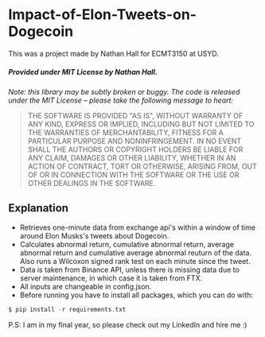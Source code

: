 # Impact-of-Elon-Tweets-on-Dogecoin

This was a project made by Nathan Hall for ECMT3150 at USYD.

##### Provided under MIT License by Nathan Hall.
*Note: this library may be subtly broken or buggy. The code is released under
the MIT License – please take the following message to heart:*
> THE SOFTWARE IS PROVIDED "AS IS", WITHOUT WARRANTY OF ANY KIND, EXPRESS OR
IMPLIED, INCLUDING BUT NOT LIMITED TO THE WARRANTIES OF MERCHANTABILITY, FITNESS
FOR A PARTICULAR PURPOSE AND NONINFRINGEMENT. IN NO EVENT SHALL THE AUTHORS OR
COPYRIGHT HOLDERS BE LIABLE FOR ANY CLAIM, DAMAGES OR OTHER LIABILITY, WHETHER
IN AN ACTION OF CONTRACT, TORT OR OTHERWISE, ARISING FROM, OUT OF OR IN
CONNECTION WITH THE SOFTWARE OR THE USE OR OTHER DEALINGS IN THE SOFTWARE.

## Explanation
- Retrieves one-minute data from exchange api's within a window of time around Elon Musks's tweets about Dogecoin. 
- Calculates abnormal return, cumulative abnormal return, average abnormal return and cumulative average abnormal reuturn of the data. Also runs a Wilcoxon signed rank test on each minute since the tweet.
- Data is taken from Binance API, unless there is missing data due to server maintenance, in which case it is taken from FTX.
- All inputs are changeable in config.json.
- Before running you have to install all packages, which you can do with:
```python
$ pip install -r requirements.txt
```

P.S: I am in my final year, so please check out my LinkedIn and hire me :)

